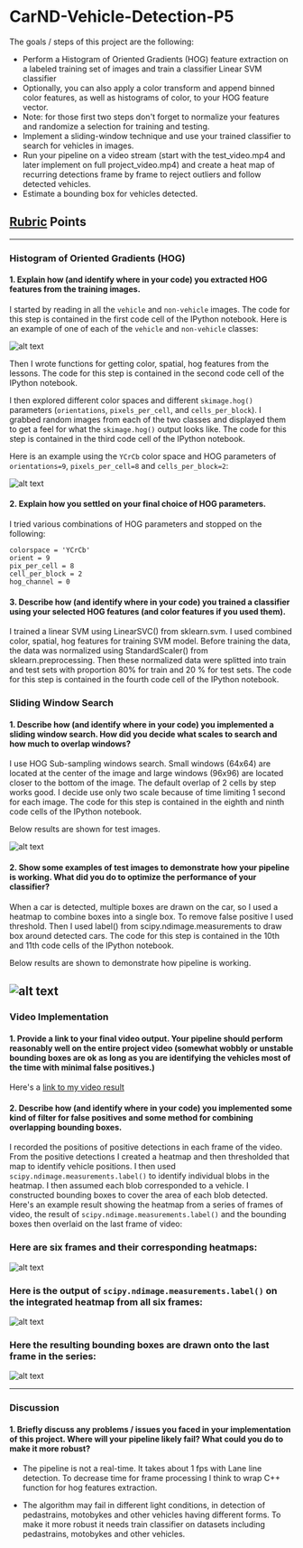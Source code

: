 # CarND-Vehicle-Detection-P5

The goals / steps of this project are the following:

* Perform a Histogram of Oriented Gradients (HOG) feature extraction on a labeled training set of images and train a classifier Linear SVM classifier
* Optionally, you can also apply a color transform and append binned color features, as well as histograms of color, to your HOG feature vector. 
* Note: for those first two steps don't forget to normalize your features and randomize a selection for training and testing.
* Implement a sliding-window technique and use your trained classifier to search for vehicles in images.
* Run your pipeline on a video stream (start with the test_video.mp4 and later implement on full project_video.mp4) and create a heat map of recurring detections frame by frame to reject outliers and follow detected vehicles.
* Estimate a bounding box for vehicles detected.

[//]: # (Image References)
[image1]: ./examples/car_not_car.png
[image2]: ./examples/HOG_example.jpg
[image3]: ./examples/sliding_windows.jpg
[image4]: ./examples/sliding_window.jpg
[image5]: ./examples/bboxes_and_heat.png
[image6]: ./examples/labels_map.png
[image7]: ./examples/output_bboxes.png
[video1]: ./project_video.mp4

## [Rubric](https://review.udacity.com/#!/rubrics/513/view) Points
---

### Histogram of Oriented Gradients (HOG)

#### 1. Explain how (and identify where in your code) you extracted HOG features from the training images.

I started by reading in all the `vehicle` and `non-vehicle` images.  The code for this step is contained in the first code cell of the IPython notebook.  Here is an example of one of each of the `vehicle` and `non-vehicle` classes:

![alt text][image1]

Then I wrote functions for getting color, spatial, hog features from the lessons. The code for this step is contained in the second code cell of the IPython notebook.

I then explored different color spaces and different `skimage.hog()` parameters (`orientations`, `pixels_per_cell`, and `cells_per_block`).  I grabbed random images from each of the two classes and displayed them to get a feel for what the `skimage.hog()` output looks like. The code for this step is contained in the third code cell of the IPython notebook.

Here is an example using the `YCrCb` color space and HOG parameters of `orientations=9`, `pixels_per_cell=8` and `cells_per_block=2`:

![alt text][image2]

#### 2. Explain how you settled on your final choice of HOG parameters.

I tried various combinations of HOG parameters and stopped on the following:

    colorspace = 'YCrCb'
    orient = 9
    pix_per_cell = 8
    cell_per_block = 2
    hog_channel = 0
    
#### 3. Describe how (and identify where in your code) you trained a classifier using your selected HOG features (and color features if you used them).

I trained a linear SVM using LinearSVC() from sklearn.svm. I used combined color, spatial, hog features for training SVM model. Before training the data, the data was normalized using StandardScaler() from sklearn.preprocessing. Then these normalized data were splitted into train and test sets with proportion 80% for train and 20 % for test sets. The code for this step is contained in the fourth code cell of the IPython notebook.

### Sliding Window Search

#### 1. Describe how (and identify where in your code) you implemented a sliding window search.  How did you decide what scales to search and how much to overlap windows?

I use HOG Sub-sampling windows search. Small windows (64x64) are located at the center of the image and large windows (96x96) are located closer to the bottom of the image. The default overlap of 2 cells by step works good. I decide use only two scale because of time limiting 1 second for each image. The code for this step is contained in the eighth and ninth code cells of the IPython notebook.

Below results are shown for test images.

![alt text][image3]

#### 2. Show some examples of test images to demonstrate how your pipeline is working.  What did you do to optimize the performance of your classifier?

When a car is detected, multiple boxes are drawn on the car, so I used a heatmap to combine boxes into a single box. To remove false positive I used threshold. Then I used label() from scipy.ndimage.measurements to draw box around detected cars. The code for this step is contained in the 10th and 11th code cells of the IPython notebook.

Below results are shown to demonstrate how pipeline is working.

![alt text][image4]
---

### Video Implementation

#### 1. Provide a link to your final video output.  Your pipeline should perform reasonably well on the entire project video (somewhat wobbly or unstable bounding boxes are ok as long as you are identifying the vehicles most of the time with minimal false positives.)
Here's a [link to my video result](./project_video_out.mp4)


#### 2. Describe how (and identify where in your code) you implemented some kind of filter for false positives and some method for combining overlapping bounding boxes.

I recorded the positions of positive detections in each frame of the video.  From the positive detections I created a heatmap and then thresholded that map to identify vehicle positions.  I then used `scipy.ndimage.measurements.label()` to identify individual blobs in the heatmap.  I then assumed each blob corresponded to a vehicle.  I constructed bounding boxes to cover the area of each blob detected.  
Here's an example result showing the heatmap from a series of frames of video, the result of `scipy.ndimage.measurements.label()` and the bounding boxes then overlaid on the last frame of video:

### Here are six frames and their corresponding heatmaps:

![alt text][image5]

### Here is the output of `scipy.ndimage.measurements.label()` on the integrated heatmap from all six frames:
![alt text][image6]

### Here the resulting bounding boxes are drawn onto the last frame in the series:
![alt text][image7]

---

### Discussion

#### 1. Briefly discuss any problems / issues you faced in your implementation of this project.  Where will your pipeline likely fail?  What could you do to make it more robust?

* The pipeline is not a real-time. It takes about 1 fps with Lane line detection. To decrease time for frame processing I think to wrap C++ function for hog features extraction.

* The algorithm may fail in different light conditions, in detection of pedastrains, motobykes and other vehicles having different forms. To make it more robust it needs train classifier on datasets including pedastrains, motobykes and other vehicles.

